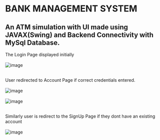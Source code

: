# BANK MANAGEMENT SYSTEM
## An ATM simulation with UI made using JAVAX(Swing) and Backend Connectivity with MySql Database.
The Login Page displayed initially <br> <br>
![image](https://github.com/MustafaAjnawala/BANK-MANAGEMENT-SYTEM/assets/117845490/9136e65e-4912-4582-9d00-cf0eaae08711) <br><br>

User redirected to Account Page if correct credentials entered. <br><br>
![image](https://github.com/MustafaAjnawala/BANK-MANAGEMENT-SYTEM/assets/117845490/2ceb87d3-97ef-43ff-9ec8-be95708844df) <br><br>
![image](https://github.com/MustafaAjnawala/BANK-MANAGEMENT-SYTEM/assets/117845490/fd98a4e1-0695-413d-b9fc-269947995abc)<br><br>

Similarly user is redirect to the SignUp Page if they dont have an existing account<br><br>
![image](https://github.com/MustafaAjnawala/BANK-MANAGEMENT-SYTEM/assets/117845490/bcd15b82-e768-453d-96cf-a976d7c87007)
